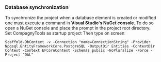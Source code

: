 ### Database synchronization

To synchronize the project when a database element is created or modified one must execute a command in **Visual Studio's NuGet console**. 
To do so open a NuGet console and place the prompt in the project root directory. 
Set CompagnyTools as startup project
Then type on screen:

```
Scaffold-DbContext -v -Connection "name=ConnectionString" -Provider Npgsql.EntityFrameworkCore.PostgreSQL -OutputDir Entities -ContextDir Context -Context EFCoreContext -Schemas public -NoPluralize -Force -Project "DAL" 
```
